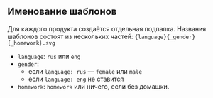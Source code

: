 ## Именование шаблонов

Для каждого продукта создаётся отдельная подпапка.
Названия шаблонов состоят из нескольких частей:
`{language}{_gender}{_homework}.svg`

- `language`: `rus` или `eng`
- `gender`: 
    - если `language: rus` — `female` или `male`
    - если `language: eng` не ставится
- `homework`: `homework` или ничего, если без домашки.